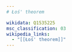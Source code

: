 ```yaml
---
# Łoś' theorem

wikidata: Q1535225
msc_classification: 03
wikipedia_links:
  - "[[Łoś' theorem]]"
---
```

